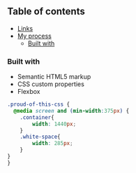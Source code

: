 ## Table of contents


  - [Links](#links)
- [My process](#my-process)
  - [Built with](#built-with)




### Built with

- Semantic HTML5 markup
- CSS custom properties
- Flexbox




```css
.proud-of-this-css {
  @media screen and (min-width:375px) {
    .container{
        width: 1440px;
    }
    .white-space{
        width: 285px;
    }
}
}
```





